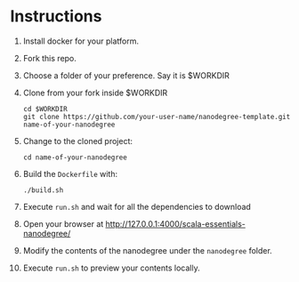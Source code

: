 # Instructions

1. Install docker for your platform.
2. Fork this repo.
3. Choose a folder of your preference. Say it is $WORKDIR
4. Clone from your fork inside $WORKDIR

    ```shell
    cd $WORKDIR
    git clone https://github.com/your-user-name/nanodegree-template.git name-of-your-nanodegree
    ```

5. Change to the cloned project:

    ```shell
    cd name-of-your-nanodegree
    ```

6. Build the `Dockerfile` with:

   ```shell
   ./build.sh
   ```

7. Execute `run.sh` and wait for all the dependencies to download
8. Open your browser at <http://127.0.0.1:4000/scala-essentials-nanodegree/>
9. Modify the contents of the nanodegree under the `nanodegree` folder.
10. Execute `run.sh` to preview your contents locally.